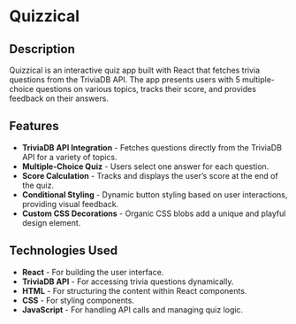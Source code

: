 # Quizzical

## Description
Quizzical is an interactive quiz app built with React that fetches trivia questions from the TriviaDB API. The app presents users with 5 multiple-choice questions on various topics, tracks their score, and provides feedback on their answers.

## Features
- **TriviaDB API Integration** - Fetches questions directly from the TriviaDB API for a variety of topics.
- **Multiple-Choice Quiz** - Users select one answer for each question.
- **Score Calculation** - Tracks and displays the user’s score at the end of the quiz.
- **Conditional Styling** - Dynamic button styling based on user interactions, providing visual feedback.
- **Custom CSS Decorations** - Organic CSS blobs add a unique and playful design element.

## Technologies Used
- **React** - For building the user interface.
- **TriviaDB API** - For accessing trivia questions dynamically.
- **HTML** - For structuring the content within React components.
- **CSS** - For styling components.
- **JavaScript** - For handling API calls and managing quiz logic.